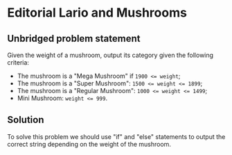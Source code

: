 # Editorial Lario and Mushrooms

## Unbridged problem statement

Given the weight of a mushroom, output its category given the following criteria:

- The mushroom is a "Mega Mushroom" if `1900 <= weight`;
- The mushroom is a "Super Mushroom": `1500 <= weight <= 1899`;
- The mushroom is a "Regular Mushroom": `1000 <= weight <= 1499`;
- Mini Mushroom: `weight <= 999`.

## Solution

To solve this problem we should use "if" and "else" statements to output the correct string depending on the weight of the mushroom.